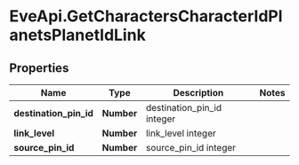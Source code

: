 # EveApi.GetCharactersCharacterIdPlanetsPlanetIdLink

## Properties
Name | Type | Description | Notes
------------ | ------------- | ------------- | -------------
**destination_pin_id** | **Number** | destination_pin_id integer | 
**link_level** | **Number** | link_level integer | 
**source_pin_id** | **Number** | source_pin_id integer | 


